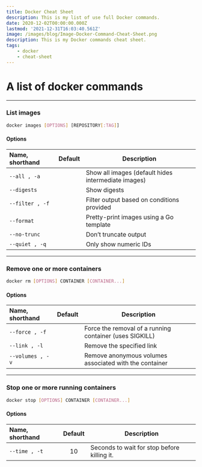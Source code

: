 ```yaml
---
title: Docker Cheat Sheet
description: This is my list of use full Docker commands.
date: 2020-12-02T00:00:00.000Z
lastmod: '2021-12-31T16:03:40.561Z'
image: /images/blog/Image-Docker-Command-Cheat-Sheet.png
description: This is my Docker commands cheat sheet.
tags:
    - docker
    - cheat-sheet
---
```


# A list of docker commands

---

### List images

```sh
docker images [OPTIONS] [REPOSITORY[:TAG]]
```

#### Options

| Name, shorthand | Default | Description                                         |
| :-------------- | :------:| --------------------------------------------------- |
| `--all , -a`    |         | Show all images (default hides intermediate images) |
| `--digests`     |         | Show digests                                        |
| `--filter , -f` |         | Filter output based on conditions provided          |
| `--format`      |         | Pretty-print images using a Go template             |
| `--no-trunc`    |         | Don’t truncate output                               |
| `--quiet , -q`  |         | Only show numeric IDs                               |

---

### Remove one or more containers

```sh
docker rm [OPTIONS] CONTAINER [CONTAINER...]
```

#### Options

| Name, shorthand | Default | Description                                             |
|:----------------|:-------:| ------------------------------------------------------- |
|`--force , -f`   |         | Force the removal of a running container (uses SIGKILL) |
|`--link , -l`    |         | Remove the specified link                               |
|`--volumes , -v` |         | Remove anonymous volumes associated with the container  |

---

### Stop one or more running containers

```sh
docker stop [OPTIONS] CONTAINER [CONTAINER...]
```

#### Options

| Name, shorthand | Default | Description                                 |
|:----------------|:-------:| ------------------------------------------- |
|`--time , -t`    | 10      | Seconds to wait for stop before killing it. |
